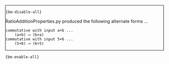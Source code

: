 <div style="border:1px solid black;">

`{bm-disable-all}`

RatioAdditionProperties.py produced the following alternate forms ...

```
commutative with input a+b ...
    (a+b) ⟶ (b+a)
commutative with input 5+6 ...
    (5+6) ⟶ (6+5)
```

</div>

`{bm-enable-all}`

